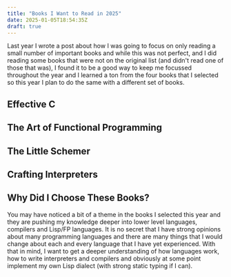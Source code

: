 ```yaml
---
title: "Books I Want to Read in 2025"
date: 2025-01-05T18:54:35Z
draft: true
---
```


Last year I wrote a post about how I was going to focus on only reading a small number of important books and while this was not perfect, and I did reading some books that were not on the original list (and didn't read one of those that was), I found it to be
a good way to keep me focussed throughout the year and I learned a ton from the four books that I selected so this year I plan to do the same with a different set of books.

## Effective C

## The Art of Functional Programming

## The Little Schemer

## Crafting Interpreters

## Why Did I Choose These Books?

You may have noticed a bit of a theme in the books I selected this year and they are pushing my knowledge deeper into lower level languages, compilers and Lisp/FP languages. It is no secret that I have strong opinions about many programming languages and
there are many things that I would change about each and every language that I have yet experienced. With that in mind, I want to get a deeper understanding of how languages work, how to write interpreters and compilers and obviously at some point implement my
own Lisp dialect (with strong static typing if I can).
